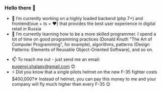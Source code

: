 ### Hello there 👋

- 🔭 I’m currently working on a highly loaded backend (php 7+) and frontend(vue + ts = ❤) that provides the best user experience in digital retail in Russia
- 🌱 I’m currently learning how to be a more skilled programmer. I spend a lot of time on good programming practices (Donald Knuth "The Art of Computer Programming", for example), algorithms, patterns (Design Patterns: Elements of Reusable Object-Oriented Software), and so on.
<!-- - 👯 I’m looking to collaborate on ...
- 🤔 I’m looking for help with ... -->
<!-- - 💬 Ask me about ... -->
- 📫 To reach me out - just send me an email: eugenyi.shalaev@gmail.com 😊
- ⚡ Did you know that a single pilots helmet on the new F-35 fighter costs $400,000?✈ Instead of helmet, you can pay this money to me and your company will fly much higher then every F-35 😉
